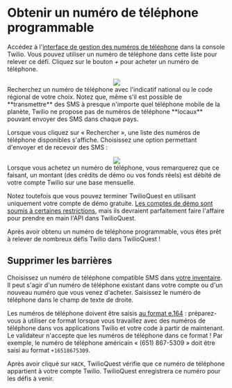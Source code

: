 # Obtenir un numéro de téléphone programmable

Accédez à l'[interface de gestion des numéros de téléphone](https://www.twilio.com/console/phone-numbers/incoming) dans la console Twilio. Vous pouvez utiliser un numéro de téléphone dans cette liste pour relever ce défi. Cliquez sur le bouton _+_ pour acheter un numéro de téléphone.

<center>
<img src="images/basic_training/buy-number.png"/>
</center>
Recherchez un numéro de téléphone avec l'indicatif national ou le code régional de votre choix. Notez que, même s'il est possible de **transmettre** des SMS à presque n'importe quel téléphone mobile de la planète, Twilio ne propose pas de numéros de téléphone **locaux** pouvant envoyer des SMS dans chaque pays.

Lorsque vous cliquez sur «&nbsp;Rechercher&nbsp;», une liste des numéros de téléphone disponibles s'affiche. Choisissez une option permettant d'envoyer et de recevoir des SMS&nbsp;:

<center>
<img src="images/basic_training/search-for-number.png"/>
</center>
Lorsque vous achetez un numéro de téléphone, vous remarquerez que ce faisant, un montant (des crédits de démo ou vos fonds réels) est débité de votre compte Twilio sur une base mensuelle.

Notez toutefois que vous pouvez terminer TwilioQuest en utilisant uniquement votre compte de démo gratuite. [Les comptes de démo sont soumis à certaines restrictions](https://support.twilio.com/hc/en-us/articles/223136107-How-does-Twilio-s-Free-Trial-work-), mais ils devraient parfaitement faire l'affaire pour prendre en main l'API dans TwilioQuest.

Après avoir obtenu un numéro de téléphone programmable, vous êtes prêt à relever de nombreux défis Twilio dans TwilioQuest&nbsp;!

## Supprimer les barrières

Choisissez un numéro de téléphone compatible SMS dans [votre inventaire](https://www.twilio.com/console/phone-numbers/incoming). Il peut s'agir d'un numéro de téléphone existant dans votre compte ou d'un nouveau numéro que vous venez d'acheter. Saisissez le numéro de téléphone dans le champ de texte de droite.

Les numéros de téléphone doivent être saisis [au format e.164](https://www.twilio.com/docs/glossary/what-e164)&nbsp;: préparez-vous à utiliser ce format lorsque vous travaillez avec des numéros de téléphone dans vos applications Twilio et votre code à partir de maintenant. Le validateur n'accepte que les numéros de téléphone dans ce format&nbsp;! Par exemple, le numéro de téléphone américain «&nbsp;(651) 867-5309&nbsp;» doit être saisi au format `+16518675309`.

Après avoir cliqué sur `HACK`, TwilioQuest vérifie que ce numéro de téléphone appartient à votre compte Twilio. TwilioQuest enregistrera ce numéro pour les défis à venir.